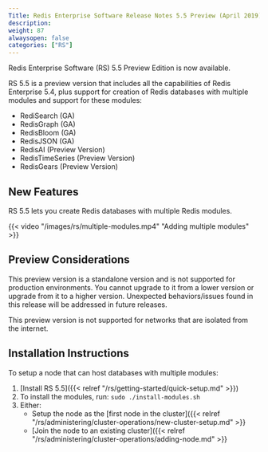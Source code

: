 ```yaml
---
Title: Redis Enterprise Software Release Notes 5.5 Preview (April 2019)
description: 
weight: 87
alwaysopen: false
categories: ["RS"]
---
```

Redis Enterprise Software (RS) 5.5 Preview Edition is now available.

RS 5.5 is a preview version that includes all the capabilities of Redis Enterprise 5.4,
plus support for creation of Redis databases with multiple modules and support for these modules:

- RediSearch (GA)
- RedisGraph (GA)
- RedisBloom (GA)
- RedisJSON (GA)
- RedisAI (Preview Version)
- RedisTimeSeries (Preview Version)
- RedisGears (Preview Version)

## New Features

RS 5.5 lets you create Redis databases with multiple Redis modules.

{{< video "/images/rs/multiple-modules.mp4" "Adding multiple modules" >}}

## Preview Considerations

This preview version is a standalone version and is not supported for production environments.
You cannot upgrade to it from a lower version or upgrade from it to a higher version.
Unexpected behaviors/issues found in this release will be addressed in future releases.

This preview version is not supported for networks that are isolated from the internet.

## Installation Instructions

To setup a node that can host databases with multiple modules:

1. [Install RS 5.5]({{< relref "/rs/getting-started/quick-setup.md" >}})
1. To install the modules, run: `sudo ./install-modules.sh`
1. Either:
    - Setup the node as the [first node in the cluster]({{< relref "/rs/administering/cluster-operations/new-cluster-setup.md" >}}
    - [Join the node to an existing cluster]({{< relref "/rs/administering/cluster-operations/adding-node.md" >}}

